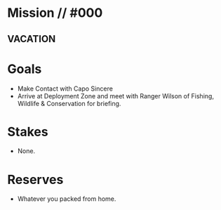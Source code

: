 # Mission // #000
## VACATION
# Goals
- Make Contact with Capo Sincere
- Arrive at Deployment Zone and meet with Ranger Wilson of Fishing, Wildlife & Conservation for briefing.

# Stakes
- None.

# Reserves
- Whatever you packed from home.
